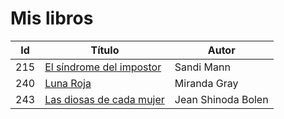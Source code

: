 # Mis libros


| Id | Título | Autor |
|-|-|-|
|215| [El síndrome del impostor](./autoayuda/el-sindrome-del-impostor.md) | Sandi Mann |
|240| [Luna Roja](./psicologia/luna-roja.md) | Miranda Gray |
|243| [Las diosas de cada mujer](./psicologia/las-diosas-de-cada-mujer.md) | Jean Shinoda Bolen |

